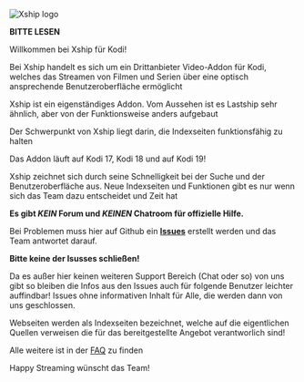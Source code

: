![Xship logo](https://raw.githubusercontent.com/watchone/Downloads/master/icon.png)

**BITTE LESEN**

Willkommen bei Xship für Kodi!

Bei Xship handelt es sich um ein Drittanbieter Video-Addon für Kodi, welches das Streamen von Filmen und Serien über eine optisch ansprechende Benutzeroberfläche ermöglicht

Xship ist ein eigenständiges Addon. Vom Aussehen ist es Lastship sehr ähnlich, aber von der Funktionsweise anders aufgebaut

Der Schwerpunkt von Xship liegt darin, die Indexseiten funktionsfähig zu halten

Das Addon läuft auf Kodi 17, Kodi 18 und auf Kodi 19!

Xship zeichnet sich durch seine Schnelligkeit bei der Suche und der Benutzeroberfläche aus. Neue Indexseiten und Funktionen gibt es nur wenn sich das Team dazu entscheidet und Zeit hat

__Es gibt *KEIN* Forum und *KEINEN* Chatroom für offizielle Hilfe.__

Bei Problemen muss hier auf Github ein **[Issues](https://github.com/watchone/Downloads/issues)** erstellt werden und das Team antwortet darauf.

 __Bitte keine der Isusses schließen!__
 
Da es außer hier keinen weiteren Support Bereich (Chat oder so) von uns gibt so bleiben die Infos aus den Issues auch für folgende Benutzer leichter auffindbar!
Issues ohne informativen Inhalt für Alle, die werden dann von uns geschlossen.

Webseiten werden als Indexseiten bezeichnet, welche auf die eigentlichen Quellen verweisen die für das bereitgestellte Angebot verantworlich sind!

Alle weitere ist in der [FAQ](https://github.com/watchone/Downloads/blob/master/Xship_FAQ.md) zu finden

Happy Streaming wünscht das Team!
